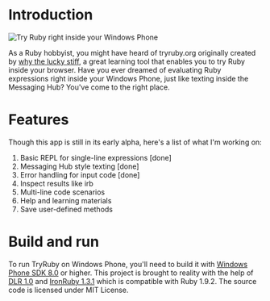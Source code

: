 Introduction
=======

![Try Ruby right inside your Windows Phone](https://cloud.githubusercontent.com/assets/132692/4899901/f06c57f4-6420-11e4-80e1-dc210f907f53.jpg)

As a Ruby hobbyist, you might have heard of tryruby.org originally created by [why the lucky stiff](http://en.wikipedia.org/wiki/Why_the_lucky_stiff), a great learning tool that enables you to try Ruby inside your browser. Have you ever dreamed of evaluating Ruby expressions right inside your Windows Phone, just like texting inside the Messaging Hub? You've come to the right place.

Features
=======

Though this app is still in its early alpha, here's a list of what I'm working on:

1. Basic REPL for single-line expressions [done]
2. Messaging Hub style texting [done]
3. Error handling for input code [done]
4. Inspect results like irb
5. Multi-line code scenarios
6. Help and learning materials
7. Save user-defined methods

Build and run
=======

To run TryRuby on Windows Phone, you'll need to build it with [Windows Phone SDK 8.0](http://dev.windows.com/en-us/develop/download-phone-sdk) or higher. This project is brought to reality with the help of [DLR 1.0](https://github.com/IronLanguages/dlr) and [IronRuby 1.3.1](http://ironruby.net) which is compatible with Ruby 1.9.2. The source code is licensed under MIT License.

